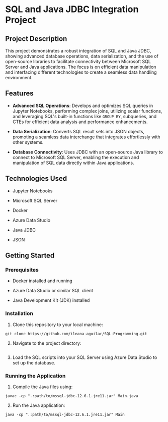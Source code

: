 # SQL and Java JDBC Integration Project

## Project Description

This project demonstrates a robust integration of SQL and Java JDBC, showing advanced database operations, data serialization, and the use of open-source libraries to facilitate connectivity between Microsoft SQL Server and Java applications. The focus is on efficient data manipulation and interfacing different technologies to create a seamless data handling environment.

## Features
- **Advanced SQL Operations**: Develops and optimizes SQL queries in Jupyter Notebooks, performing complex joins, utilizing scalar functions, and leveraging SQL's built-in functions like `GROUP BY`, subqueries, and CTEs for efficient data analysis and performance enhancements.

- **Data Serialization**: Converts SQL result sets into JSON objects, promoting a seamless data interchange that integrates effortlessly with other systems.

- **Database Connectivity**: Uses JDBC with an open-source Java library to connect to Microsoft SQL Server, enabling the execution and manipulation of SQL data directly within Java applications.

## Technologies Used

- Jupyter Notebooks

- Microsoft SQL Server

- Docker

- Azure Data Studio

- Java JDBC

- JSON

## Getting Started

### Prerequisites

- Docker installed and running

- Azure Data Studio or similar SQL client

- Java Development Kit (JDK) installed

### Installation
1. Clone this repository to your local machine:

```
git clone https://github.com/ileana-aguilar/SQL-Programming.git
```

2. Navigate to the project directory:

```cd path-to-your-project
```

3. Load the SQL scripts into your SQL Server using Azure Data Studio to set up the database.

### Running the Application

1. Compile the Java files using:

```
javac -cp ".:path/to/mssql-jdbc-12.6.1.jre11.jar" Main.java
```

2. Run the Java application:

```
java -cp ".:path/to/mssql-jdbc-12.6.1.jre11.jar" Main
```